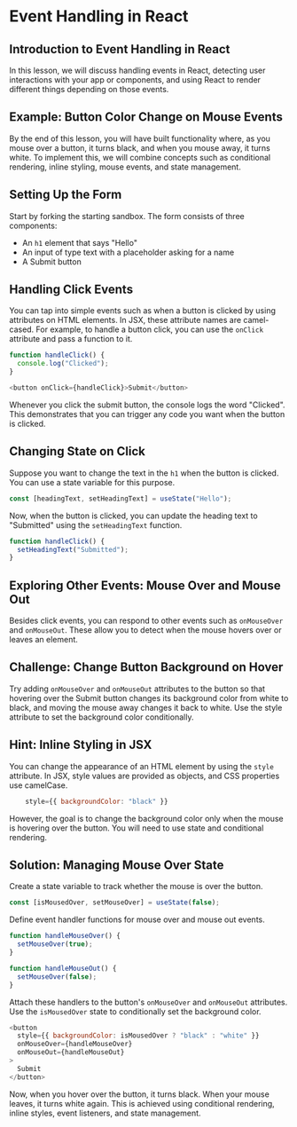 # Event Handling in React

## Introduction to Event Handling in React

In this lesson, we will discuss handling events in React, detecting user interactions with your app or components, and using React to render different things depending on those events.

## Example: Button Color Change on Mouse Events

By the end of this lesson, you will have built functionality where, as you mouse over a button, it turns black, and when you mouse away, it turns white. To implement this, we will combine concepts such as conditional rendering, inline styling, mouse events, and state management.

## Setting Up the Form

Start by forking the starting sandbox. The form consists of three components:

- An `h1` element that says "Hello"
- An input of type text with a placeholder asking for a name
- A Submit button

## Handling Click Events

You can tap into simple events such as when a button is clicked by using attributes on HTML elements. In JSX, these attribute names are camel-cased. For example, to handle a button click, you can use the `onClick` attribute and pass a function to it.

```js
function handleClick() {
  console.log("Clicked");
}
```

```js
<button onClick={handleClick}>Submit</button>
```

Whenever you click the submit button, the console logs the word "Clicked". This demonstrates that you can trigger any code you want when the button is clicked.

## Changing State on Click

Suppose you want to change the text in the `h1` when the button is clicked. You can use a state variable for this purpose.

```js
const [headingText, setHeadingText] = useState("Hello");
```

Now, when the button is clicked, you can update the heading text to "Submitted" using the `setHeadingText` function.

```js
function handleClick() {
  setHeadingText("Submitted");
}
```

## Exploring Other Events: Mouse Over and Mouse Out

Besides click events, you can respond to other events such as `onMouseOver` and `onMouseOut`. These allow you to detect when the mouse hovers over or leaves an element.

## Challenge: Change Button Background on Hover

Try adding `onMouseOver` and `onMouseOut` attributes to the button so that hovering over the Submit button changes its background color from white to black, and moving the mouse away changes it back to white. Use the style attribute to set the background color conditionally.

## Hint: Inline Styling in JSX

You can change the appearance of an HTML element by using the `style` attribute. In JSX, style values are provided as objects, and CSS properties use camelCase.

```js
    style={{ backgroundColor: "black" }}
```

However, the goal is to change the background color only when the mouse is hovering over the button. You will need to use state and conditional rendering.

## Solution: Managing Mouse Over State

Create a state variable to track whether the mouse is over the button.

```js
const [isMousedOver, setMouseOver] = useState(false);
```

Define event handler functions for mouse over and mouse out events.

```js
function handleMouseOver() {
  setMouseOver(true);
}

function handleMouseOut() {
  setMouseOver(false);
}
```

Attach these handlers to the button's `onMouseOver` and `onMouseOut` attributes. Use the `isMousedOver` state to conditionally set the background color.

```js
<button
  style={{ backgroundColor: isMousedOver ? "black" : "white" }}
  onMouseOver={handleMouseOver}
  onMouseOut={handleMouseOut}
>
  Submit
</button>
```

Now, when you hover over the button, it turns black. When your mouse leaves, it turns white again. This is achieved using conditional rendering, inline styles, event listeners, and state management.
